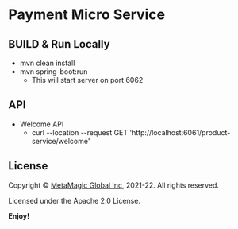 # Payment Micro Service

## BUILD & Run Locally
- mvn clean install
- mvn spring-boot:run 
  - This will start server on port 6062


## API

- Welcome API
  - curl --location --request GET 'http://localhost:6061/product-service/welcome'



## License  

Copyright © [MetaMagic Global Inc](http://www.metamagicglobal.com/), 2021-22.  All rights reserved.

Licensed under the Apache 2.0 License.

**Enjoy!**

